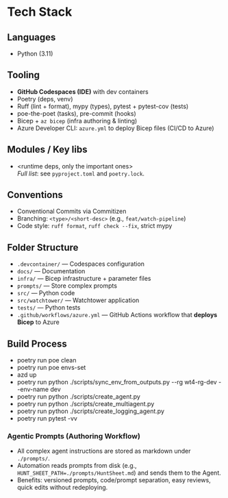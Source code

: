 # Tech Stack

## Languages
- Python (3.11)

## Tooling
- **GitHub Codespaces (IDE)** with dev containers
- Poetry (deps, venv)
- Ruff (lint + format), mypy (types), pytest + pytest-cov (tests)
- poe-the-poet (tasks), pre-commit (hooks)
- Bicep + `az bicep` (infra authoring & linting)
- Azure Developer CLI: `azure.yml` to deploy Bicep files (CI/CD to Azure)

## Modules / Key libs
- <runtime deps, only the important ones>  
  _Full list_: see `pyproject.toml` and `poetry.lock`.

## Conventions
- Conventional Commits via Commitizen
- Branching: `<type>/<short-desc>` (e.g., `feat/watch-pipeline`)
- Code style: `ruff format`, `ruff check --fix`, strict mypy

## Folder Structure
- `.devcontainer/` — Codespaces configuration
- `docs/` — Documentation
- `infra/` — Bicep infrastructure + parameter files
- `prompts/` — Store complex prompts
- `src/` — Python code
- `src/watchtower/` — Watchtower application
- `tests/` — Python tests
- `.github/workflows/azure.yml` — GitHub Actions workflow that **deploys Bicep** to Azure

## Build Process
- poetry run poe clean
- poetry run poe envs-set
- azd up
- poetry run python ./scripts/sync_env_from_outputs.py --rg wt4-rg-dev --env-name dev
- poetry run python ./scripts/create_agent.py
- poetry run python ./scripts/create_multiagent.py
- poetry run python ./scripts/create_logging_agent.py
- poetry run pytest -vv

### Agentic Prompts (Authoring Workflow)
- All complex agent instructions are stored as markdown under `./prompts/`.
- Automation reads prompts from disk (e.g., `HUNT_SHEET_PATH=./prompts/HuntSheet.md`) and sends them to the Agent.
- Benefits: versioned prompts, code/prompt separation, easy reviews, quick edits without redeploying.

